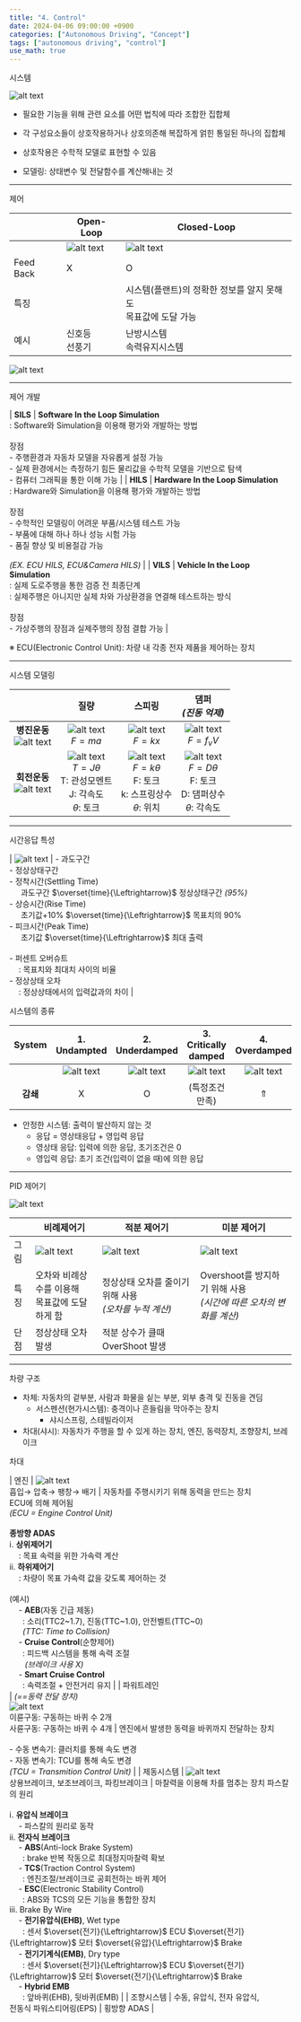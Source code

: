 ```yaml
---
title: "4. Control"
date: 2024-04-06 09:00:00 +0900
categories: ["Autonomous Driving", "Concept"]
tags: ["autonomous driving", "control"]
use_math: true
---
```


시스템

![alt text](/assets/img/post/autonomous_driving/system.png)

- 필요한 기능을 위해 관련 요소를 어떤 법칙에 따라 조합한 집합체
- 각 구성요소들이 상호작용하거나 상호의존해 복잡하게 얽힌 통일된 하나의 집합체 

- 상호작용은 수학적 모델로 표현할 수 있음
- 모델링: 상태변수 및 전달함수를 계산해내는 것

---
제어

| | Open-Loop | Closed-Loop |
| --- | --- | --- |
| | ![alt text](/assets/img/post/autonomous_driving/openloop.png) | ![alt text](/assets/img/post/autonomous_driving/closedloop.png) |
| Feed Back | X | O |
| 특징 | | 시스템(플랜트)의 정확한 정보를 알지 못해도<br> 목표값에 도달 가능 |
| 예시 | 신호등<br> 선풍기 | 난방시스템<br> 속력유지시스템|

![alt text](/assets/img/post/autonomous_driving/feedback_control.png)

---
제어 개발

| **SILS** | **Software In the Loop Simulation**<br>: Software와 Simulation을 이용해 평가와 개발하는 방법<br><br>장점<br>- 주행환경과 자동차 모델을 자유롭게 설정 가능<br>- 실제 환경에서는 측정하기 힘든 물리값을 수학적 모델을 기반으로 탐색<br>- 컴퓨터 그래픽을 통한 이해 가능 |
| **HILS** | **Hardware In the Loop Simulation**<br>: Hardware와 Simulation을 이용해 평가와 개발하는 방법<br><br>장점<br>- 수학적인 모델링이 어려운 부품/시스템 테스트 가능<br>- 부품에 대해 하나 하나 성능 시험 가능<br>- 품질 향상 및 비용절감 가능<br><br>_(EX. ECU HILS, ECU&Camera HILS)_ |
| **VILS** | **Vehicle In the Loop Simulation**<br>: 실제 도로주행을 통한 검증 전 최종단계<br>: 실제주행은 아니지만 실제 차와 가상환경을 연결해 테스트하는 방식<br><br> 장점<br>- 가상주행의 장점과 실제주행의 장점 결합 가능 |

&#8251; ECU(Electronic Control Unit): 차량 내 각종 전자 제품을 제어하는 장치

---
시스템 모델링

| | 질량 | 스피링 | 댐퍼<br>_(진동 억제)_ |
|:---:|:---:|:---:|:---:|
| **병진운동**<br> ![alt text](/assets/img/post/autonomous_driving/translational_motion.png) | ![alt text](/assets/img/post/autonomous_driving/mass.png)<br> $F=ma$ | ![alt text](/assets/img/post/autonomous_driving/spring.png)<br> $F=kx$ | ![alt text](/assets/img/post/autonomous_driving/damper.png)<br>$F=f_vV$ |
| **회전운동**<br> ![alt text](/assets/img/post/autonomous_driving/rotational_motion.png) | ![alt text](/assets/img/post/autonomous_driving/moment.png)<br> $T=J\theta$<br>T: 관성모멘트<br>J: 각속도<br>$\theta$: 토크 | ![alt text](/assets/img/post/autonomous_driving/moment_spring.png)<br> $F=k\theta$<br>F: 토크<br>k: 스프링상수<br>$\theta$: 위치 | ![alt text](/assets/img/post/autonomous_driving/moment_damper.png)<br> $F=D\theta$<br>F: 토크<br>D: 댐퍼상수<br>$\theta$: 각속도 |

---
시간응답 특성

| ![alt text](/assets/img/post/autonomous_driving/time_response.png) | - 과도구간<br>- 정상상태구간<br>- 정착시간(Settling Time)<br>$\quad$ 과도구간 $\overset{time}{\Leftrightarrow}$ 정상상태구간 _(95%)_<br>- 상승시간(Rise Time)<br>$\quad$ 초기값+10% $\overset{time}{\Leftrightarrow}$ 목표치의 90%<br>- 피크시간(Peak Time)<br>$\quad$ 초기값 $\overset{time}{\Leftrightarrow}$ 최대 출력<br><br>- 퍼센트 오버슈트<br> $\quad$: 목표치와 최대치 사이의 비율<br>- 정상상태 오차<br>$\quad$: 정상상태에서의 입력값과의 차이 |

시스템의 종류

| System | 1. Undampted | 2. Underdamped | 3. Critically damped | 4. Overdamped |
|:---:|:---:|:---:|:---:|:---:|
| | ![alt text](/assets/img/post/autonomous_driving/undamped_system.png) | ![alt text](/assets/img/post/autonomous_driving/underdamped_system.png) | ![alt text](/assets/img/post/autonomous_driving/critically_damped_system.png) | ![alt text](/assets/img/post/autonomous_driving/overdamped_system.png) |
| **감쇄** | X | O | (특정조건 만족) | $\Uparrow$ |

- 안정한 시스템: 출력이 발산하지 않는 것
    - 응답 = 영상태응답 + 영입력 응답
    - 영상태 응답: 입력에 의한 응답, 초기조건은 0
    - 영입력 응답: 초기 조건(입력이 없을 때)에 의한 응답

---
PID 제어기

![alt text](/assets/img/post/autonomous_driving/pid_controller.png)

| | 비례제어기 | 적분 제어기 | 미분 제어기 |
| --- | --- | --- | --- |
| 그림 | ![alt text](/assets/img/post/autonomous_driving/portion_controller.png) | ![alt text](/assets/img/post/autonomous_driving/intgral_controller.png) | ![alt text](/assets/img/post/autonomous_driving/derivate_controller.png) |
| 특징 | 오차와 비례상수를 이용해<br> 목표값에 도달하게 함 | 정상상태 오차를 줄이기 위해 사용<br>_(오차를 누적 계산)_ | Overshoot를 방지하기 위해 사용<br> _(시간에 따른 오차의 변화를 계산)_ |
| 단점 | 정상상태 오차 발생 | 적분 상수가 클때 OverShoot 발생 |  |

---
차량 구조

- 차체: 자동차의 겉부분, 사람과 화물을 싵는 부분, 외부 충격 및 진동을 견딤
    - 서스펜션(현가시스템): 충격이나 흔들림을 막아주는 장치
        - 샤시스프링, 스테빌라이저
- 차대(샤시): 자동차가 주행을 할 수 있게 하는 장치, 엔진, 동력장치, 조향장치, 브레이크

차대

| 엔진 | ![alt text](/assets/img/post/autonomous_driving/engine_process.png)<br> 흡입$\rightarrow$ 압축$\rightarrow$ 팽창$\rightarrow$ 배기 | 자동차를 주행시키기 위해 동력을 만드는 장치<br>ECU에 의해 제어됨<br> _(ECU = Engine Control Unit)_<br><br>**종방향 ADAS**<br>ⅰ. **상위제어기**<br>$\quad$: 목표 속력을 위한 가속력 계산<br>ⅱ. **하위제어기**<br>$\quad$: 차량이 목표 가속력 값을 갖도록 제어하는 것 <br><br>(예시)<br>$\quad$- **AEB**(자동 긴급 제동)<br>$\quad\;\;$: 소리(TTC2~1.7), 진동(TTC~1.0), 안전벨트(TTC~0)<br>$\quad\;\;$_(TTC: Time to Collision)_<br>$\quad$- **Cruise Control**(순향제어)<br>$\quad\;\;$: 피드백 시스템을 통해 속력 조절<br>$\quad\;\;$ _(브레이크 사용 X)_<br>$\quad$- **Smart Cruise Control**<br>$\quad\;\;$: 속력조절 + 안전거리 유지 |
| 파워트레인<br> | _(==동력 전달 장치)_<br>![alt text](/assets/img/post/autonomous_driving/power_train.png)<br> 이륜구동: 구동하는 바퀴 수 2개<br> 사륜구동: 구동하는 바퀴 수 4개 | 엔진에서 발생한 동력을 바퀴까지 전달하는 장치<br><br>- 수동 변속기: 클러치를 통해 속도 변경<br>- 자동 변속기: TCU를 통해 속도 변경<br> _(TCU = Transmition Control Unit)_ |
| 제동시스템 | ![alt text](/assets/img/post/autonomous_driving/brake_system.png)<br>상용브레이크, 보조브레이크, 파킹브레이크 | 마찰력을 이용해 차를 멈추는 장치 파스칼의 원리<br><br> ⅰ. **유압식 브레이크**<br>$\quad$- 파스칼의 원리로 동작<br> ⅱ. **전자식 브레이크**<br>$\quad$- **ABS**(Anti-lock Brake System)<br>$\quad\;\;$: brake 반복 작동으로 최대정지마찰력 확보<br>$\quad$- **TCS**(Traction Control System)<br>$\quad\;\;$: 엔진조절/브레이크로 공회전하는 바퀴 제어<br>$\quad$- **ESC**(Electronic Stability Control)<br>$\quad\;\;$: ABS와 TCS의 모든 기능을 통합한 장치<br>ⅲ. Brake By Wire<br> $\quad$- **전기유압식(EHB)**, Wet type<br>$\quad\;\;$: 센서 $\overset{전기}{\Leftrightarrow}$ ECU $\overset{전기}{\Leftrightarrow}$ 모터 $\overset{유압}{\Leftrightarrow}$ Brake<br>$\quad$- **전기기계식(EMB)**, Dry type<br>$\quad\;\;$: 센서 $\overset{전기}{\Leftrightarrow}$ ECU $\overset{전기}{\Leftrightarrow}$ 모터 $\overset{전기}{\Leftrightarrow}$ Brake<br>$\quad$- **Hybrid EMB**<br>$\quad\;\;$: 앞바퀴(EHB), 뒷바퀴(EMB)  |
| 조향시스템 | 수동, 유압식, 전자 유압식,<br> 전동식 파워스티어링(EPS) | 횡방향 ADAS |




